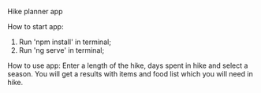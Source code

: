 Hike planner app

How to start app:
1. Run 'npm install' in terminal;
2. Run 'ng serve' in terminal;

How to use app:
Enter a length of the hike, days spent in hike and select a season. You will get a results with items and food list which you will need in hike.
